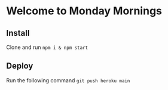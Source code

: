 # Welcome to Monday Mornings

## Install

Clone and run `npm i & npm start`

## Deploy

Run the following command `git push heroku main`
